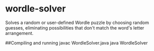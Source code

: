 # wordle-solver
Solves a random or user-defined Wordle puzzle by choosing random guesses, eliminating possibilities that don't match the word's letter arrangement.

##Compiling and running
    javac WordleSolver.java
    java WordleSolver